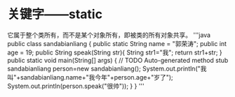# 关键字——static

它属于整个类所有，而不是某个对象所有，即被类的所有对象共享。
'''java
public class sandabianliang {
	public static String name = "郭荣涛";
    public int age = 19;
    public String speak(String str){
    	String str1="我";
    			return str1+str;
    }
	public static void main(String[] args) {
		// TODO Auto-generated method stub
		sandabianliang person=new sandabianliang();
		System.out.println("我叫"+sandabianliang.name+"我今年"+person.age+"岁了");
		System.out.println(person.speak("很帅"));
	}
}
'''
